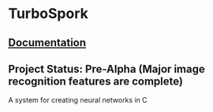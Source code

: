 # TurboSpork

## [Documentation](https://magicalbat.github.io/TurboSpork/)

## Project Status: Pre-Alpha (Major image recognition features are complete)

A system for creating neural networks in C
